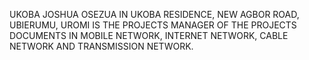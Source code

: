 UKOBA JOSHUA OSEZUA IN UKOBA RESIDENCE, NEW AGBOR ROAD, UBIERUMU, UROMI IS THE PROJECTS MANAGER OF THE PROJECTS DOCUMENTS IN MOBILE NETWORK, INTERNET NETWORK, CABLE NETWORK AND TRANSMISSION NETWORK.
